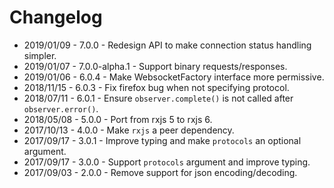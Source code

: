 
# Changelog

- 2019/01/09 - 7.0.0 - Redesign API to make connection status handling simpler.
- 2019/01/07 - 7.0.0-alpha.1 - Support binary requests/responses.
- 2019/01/06 - 6.0.4 - Make WebsocketFactory interface more permissive.
- 2018/11/15 - 6.0.3 - Fix firefox bug when not specifying protocol.
- 2018/07/11 - 6.0.1 - Ensure `observer.complete()` is not called after `observer.error()`.
- 2018/05/08 - 5.0.0 - Port from rxjs 5 to rxjs 6.
- 2017/10/13 - 4.0.0 - Make `rxjs` a peer dependency.
- 2017/09/17 - 3.0.1 - Improve typing and make `protocols` an optional argument.
- 2017/09/17 - 3.0.0 - Support `protocols` argument and improve typing.
- 2017/09/03 - 2.0.0 - Remove support for json encoding/decoding.
